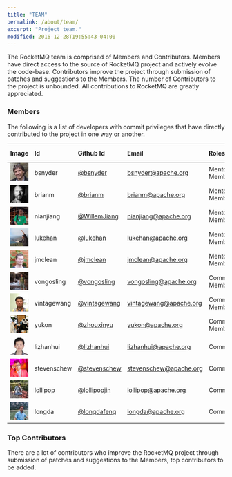 ```yaml
---
title: "TEAM"
permalink: /about/team/
excerpt: "Project team."
modified: 2016-12-28T19:55:43-04:00
---
```


The RocketMQ team is comprised of Members and Contributors. Members have direct access to the source of RocketMQ project and actively evolve the code-base. Contributors improve the project through submission of patches and suggestions to the Members. The number of Contributors to the project is unbounded. All contributions to RocketMQ are greatly appreciated.


### Members

The following is a list of developers with commit privileges that have directly contributed to the project in one way or another.

|Image| Id| Github Id | Email |Roles| Time Zone|
|:---|:---|:---|:---|:---|:---|
|![bsnyde](/assets/images/about/bsnyder.jpeg)|bsnyder| [@bsnyder](https://github.com/bsnyder)|bsnyder@apache.org |Mentor/PMC Member| -7 |
|![brian](/assets/images/about/brianm.jpeg)|brianm| [@brianm](https://github.com/brianm)|brianm@apache.org |Mentor/PMC Member| -8 |
|![WillemJiang](/assets/images/about/WillemJiang.jpeg)|nianjiang| [@WillemJiang](https://github.com/WillemJiang)|nianjiang@apache.org |Mentor/PMC Member| +8 |
|![lukehan](/assets/images/about/lukehan.jpeg)|lukehan| [@lukehan](https://github.com/lukehan)|lukehan@apache.org |Mentor/PMC Member| +8 |
|![jmclean](/assets/images/about/jmclean.jpeg)|jmclean| [@jmclean](https://github.com/jmclean)|jmclean@apache.org |Mentor/PMC Member| +11 |
|![vongosling](/assets/images/about/vongosling.jpeg)|vongosling|[@vongosling](https://github.com/vongosling)|vongosling@apache.org |Committer/PMC Member| +8 |
|![vintagewang](/assets/images/about/vintagewang.jpeg)|vintagewang|[@vintagewang](https://github.com/vintagewang)|vintagewang@apache.org |Committer/PMC Member| +8 |
|![zhouxinyu](/assets/images/about/zhouxinyu.png)|yukon|[@zhouxinyu](https://github.com/zhouxinyu)|yukon@apache.org |Committer/PMC Member| +8 |
|![lizhanhui](/assets/images/about/lizhanhui.jpg)|lizhanhui|[@lizhanhui](https://github.com/lizhanhui)|lizhanhui@apache.org |Committer| +8 |
|![stevensche](/assets/images/about/stevenschew.png)|stevenschew|[@stevenschew](https://github.com/stevenschew)|stevenschew@apache.org |Committer| +8 |
|![lollipop](/assets/images/about/lollipop.jpeg)|lollipop|[@lollipopjin](https://github.com/lollipopjin)|lollipop@apache.org |Committer| +8 |
|![longdafeng](/assets/images/about/longdafeng.jpeg)|longda|[@longdafeng](https://github.com/longdafeng)|longda@apache.org |Committer| +8 |

### Top Contributors
There are a lot of contributors who improve the RocketMQ project through submission of patches and suggestions to the Members, top contributors to be added.
